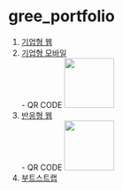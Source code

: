 
# gree_portfolio


1. [기업형 웹](http://moosewithbear.cafe24.com)
2. [기업형 모바일](http://moosewithbear.cafe24.com/mobile)  
        - QR CODE <img style="width:90px; height:90px" src="https://user-images.githubusercontent.com/107022571/193955681-fab82f41-39f1-4b53-aab7-4c38b034adc2.png" alt=""/>
3. [반응형 웹](http://moosewithbear.cafe24.com/media)   
        - QR CODE <img style="width:90px; height:90px" src="https://user-images.githubusercontent.com/107022571/197317734-9faac177-aba0-4f7a-bbc3-9fbcf73c301d.png" alt=""/>
4. [부트스트랩](http://moosewithbear.cafe24.com/bootstrap)
